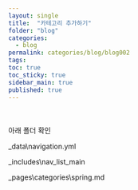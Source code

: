 ```yaml
---
layout: single
title:  "카테고리 추가하기"
folder: "blog"
categories:
  - blog
permalink: categories/blog/blog002
tags: 
toc: true
toc_sticky: true
sidebar_main: true
published: true
---
```


<br><br>
아래 폴더 확인

_data\navigation.yml

_includes\nav_list_main

_pages\categories\spring.md
